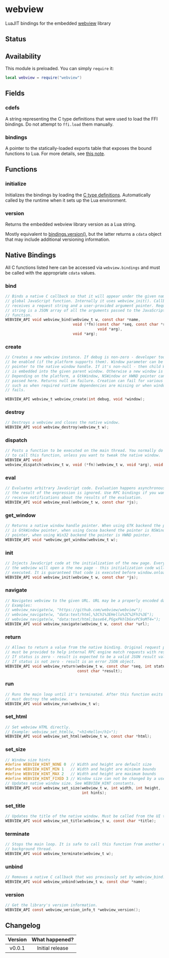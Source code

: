 # webview

LuaJIT bindings for the embedded [webview](https://github.com/webview/webview) library

<FFI/>

## Status

<External/>

## Availability

This module is preloaded. You can simply `require` it:

```lua
local webview = require("webview")
```

## Fields

### cdefs

A string representing the C type definitions that were used to load the FFI bindings. Do not attempt to `ffi.load` them manually.

### bindings

A pointer to the statically-loaded exports table that exposes the bound functions to Lua. For more details, see [this note](/docs/background-information/luajit/static-ffi-bindings).

## Functions

### initialize

Initializes the bindings by loading the [C type definitions](#cdefs). Automatically called by the runtime when it sets up the Lua environment.

### version

Returns the embedded webview library version as a Lua string.

Mostly equivalent to [bindings.version()](#version-1), but the latter returns a `cdata` object that may include additional versioning information.

## Native Bindings

All C functions listed here can be accessed via `webview.bindings` and must be called with the appropriate `cdata` values.

### bind

```c
// Binds a native C callback so that it will appear under the given name as a
// global JavaScript function. Internally it uses webview_init(). Callback
// receives a request string and a user-provided argument pointer. Request
// string is a JSON array of all the arguments passed to the JavaScript
// function.
WEBVIEW_API void webview_bind(webview_t w, const char *name,
                              void (*fn)(const char *seq, const char *req,
                                         void *arg),
                              void *arg);
```

### create

```c
// Creates a new webview instance. If debug is non-zero - developer tools will
// be enabled (if the platform supports them). Window parameter can be a
// pointer to the native window handle. If it's non-null - then child WebView
// is embedded into the given parent window. Otherwise a new window is created.
// Depending on the platform, a GtkWindow, NSWindow or HWND pointer can be
// passed here. Returns null on failure. Creation can fail for various reasons
// such as when required runtime dependencies are missing or when window creation
// fails.

WEBVIEW_API webview_t webview_create(int debug, void *window);
```

### destroy

```c
// Destroys a webview and closes the native window.
WEBVIEW_API void webview_destroy(webview_t w);
```

### dispatch

```c
// Posts a function to be executed on the main thread. You normally do not need
// to call this function, unless you want to tweak the native window.
WEBVIEW_API void
webview_dispatch(webview_t w, void (*fn)(webview_t w, void *arg), void *arg);
```

### eval

```c
// Evaluates arbitrary JavaScript code. Evaluation happens asynchronously, also
// the result of the expression is ignored. Use RPC bindings if you want to
// receive notifications about the results of the evaluation.
WEBVIEW_API void webview_eval(webview_t w, const char *js);
```

### get_window

```c
// Returns a native window handle pointer. When using GTK backend the pointer
// is GtkWindow pointer, when using Cocoa backend the pointer is NSWindow
// pointer, when using Win32 backend the pointer is HWND pointer.
WEBVIEW_API void *webview_get_window(webview_t w);
```

### init

```c
// Injects JavaScript code at the initialization of the new page. Every time
// the webview will open a the new page - this initialization code will be
// executed. It is guaranteed that code is executed before window.onload.
WEBVIEW_API void webview_init(webview_t w, const char *js);
```

### navigate

```c
// Navigates webview to the given URL. URL may be a properly encoded data URI.
// Examples:
// webview_navigate(w, "https://github.com/webview/webview");
// webview_navigate(w, "data:text/html,%3Ch1%3EHello%3C%2Fh1%3E");
// webview_navigate(w, "data:text/html;base64,PGgxPkhlbGxvPC9oMT4=");
WEBVIEW_API void webview_navigate(webview_t w, const char *url);
```

### return

```c
// Allows to return a value from the native binding. Original request pointer
// must be provided to help internal RPC engine match requests with responses.
// If status is zero - result is expected to be a valid JSON result value.
// If status is not zero - result is an error JSON object.
WEBVIEW_API void webview_return(webview_t w, const char *seq, int status,
                                const char *result);
```

### run

```c
// Runs the main loop until it's terminated. After this function exits - you
// must destroy the webview.
WEBVIEW_API void webview_run(webview_t w);
```

### set_html

```c
// Set webview HTML directly.
// Example: webview_set_html(w, "<h1>Hello</h1>");
WEBVIEW_API void webview_set_html(webview_t w, const char *html);
```

### set_size

```c
// Window size hints
#define WEBVIEW_HINT_NONE 0  // Width and height are default size
#define WEBVIEW_HINT_MIN 1   // Width and height are minimum bounds
#define WEBVIEW_HINT_MAX 2   // Width and height are maximum bounds
#define WEBVIEW_HINT_FIXED 3 // Window size can not be changed by a user
// Updates native window size. See WEBVIEW_HINT constants.
WEBVIEW_API void webview_set_size(webview_t w, int width, int height,
                                  int hints);
```

### set_title

```c
// Updates the title of the native window. Must be called from the UI thread.
WEBVIEW_API void webview_set_title(webview_t w, const char *title);
```

### terminate

```c
// Stops the main loop. It is safe to call this function from another other
// background thread.
WEBVIEW_API void webview_terminate(webview_t w);
```

### unbind

```c
// Removes a native C callback that was previously set by webview_bind.
WEBVIEW_API void webview_unbind(webview_t w, const char *name);
```

### version

```c
// Get the library's version information.
WEBVIEW_API const webview_version_info_t *webview_version();
```

## Changelog

| Version | What happened?  |
| :-----: | :-------------: |
| v0.0.1  | Initial release |

